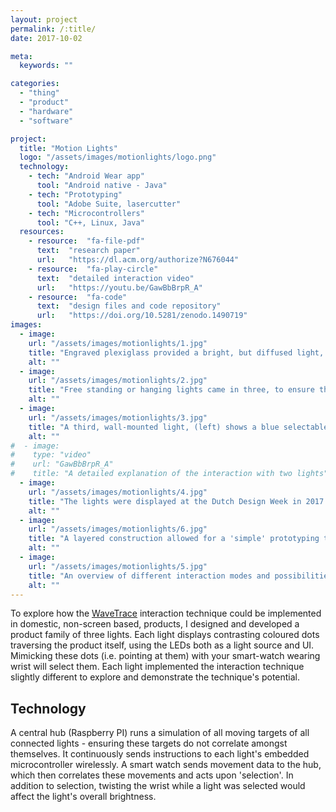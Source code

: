```yaml
---
layout: project
permalink: /:title/
date: 2017-10-02

meta:
  keywords: ""

categories:
  - "thing"
  - "product"
  - "hardware"
  - "software"

project:
  title: "Motion Lights"
  logo: "/assets/images/motionlights/logo.png"
  technology:
    - tech: "Android Wear app"
      tool: "Android native - Java"
    - tech: "Prototyping"
      tool: "Adobe Suite, lasercutter"
    - tech: "Microcontrollers"
      tool: "C++, Linux, Java"
  resources:
    - resource:  "fa-file-pdf"
      text:  "research paper"
      url:   "https://dl.acm.org/authorize?N676044"
    - resource:  "fa-play-circle"
      text:  "detailed interaction video"
      url:   "https://youtu.be/GawBbBrpR_A"
    - resource:  "fa-code"
      text:  "design files and code repository"
      url:   "https://doi.org/10.5281/zenodo.1490719"
images:
  - image:
    url: "/assets/images/motionlights/1.jpg"
    title: "Engraved plexiglass provided a bright, but diffused light, comfortable enough be looked at directly and function as a UI. Photo © Twijcer"
    alt: ""
  - image:
    url: "/assets/images/motionlights/2.jpg"
    title: "Free standing or hanging lights came in three, to ensure the 'UI' was visible from all directions. Photo © Twijcer"
    alt: ""
  - image:
    url: "/assets/images/motionlights/3.jpg"
    title: "A third, wall-mounted light, (left) shows a blue selectable 'dot' traversing along the light itself. Photo © Twijcer"
    alt: ""
#  - image:
#    type: "video"
#    url: "GawBbBrpR_A"
#    title: "A detailed explanation of the interaction with two lights"
  - image:
    url: "/assets/images/motionlights/4.jpg"
    title: "The lights were displayed at the Dutch Design Week in 2017. The smartwatch was secured using a modified, 3D printed, charger"
    alt: ""
  - image:
    url: "/assets/images/motionlights/6.jpg"
    title: "A layered construction allowed for a 'simple' prototyping tools and a slim form factor"
    alt: ""
  - image:
    url: "/assets/images/motionlights/5.jpg"
    title: "An overview of different interaction modes and possibilities for each light, and the underlying architecture."
    alt: ""
---
```


<p>To explore how the <u><a href="{{ "/wavetrace" | prepend: baseurl }}">WaveTrace</a></u> interaction technique could be implemented in domestic, non-screen based, products, I designed and developed a product family of three lights. Each light displays contrasting coloured dots traversing the product itself, using the LEDs both as a light source and UI. Mimicking these dots (i.e. pointing at them) with your smart-watch wearing wrist will select them. Each light implemented the interaction technique slightly different to explore and demonstrate the technique's potential.
</p>
<h2 class="h2">Technology</h2>
<p>
A central hub (Raspberry PI) runs a simulation of all moving targets of all connected lights - ensuring these targets do not correlate amongst themselves. It continuously sends instructions to each light's embedded microcontroller wirelessly. A smart watch sends movement data to the hub, which then correlates these movements and acts upon 'selection'. In addition to selection, twisting the wrist while a light was selected would affect the light's overall brightness.
</p>
